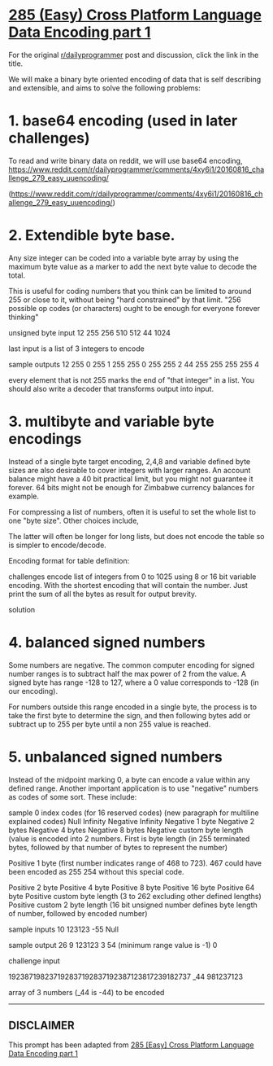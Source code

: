 # [285 (Easy) Cross Platform Language Data Encoding part 1](https://www.reddit.com/r/dailyprogrammer/comments/54lu54/20160926_challenge_285_easy_cross/)

For the original [r/dailyprogrammer](https://www.reddit.com/r/dailyprogrammer/) post and discussion, click the link in the title.

We will make a binary byte oriented encoding of data that is self describing and extensible, and aims to solve the following problems:

# 1.  base64 encoding (used in later challenges)
To read and write binary data on reddit, we will use base64 encoding, https://www.reddit.com/r/dailyprogrammer/comments/4xy6i1/20160816_challenge_279_easy_uuencoding/

(https://www.reddit.com/r/dailyprogrammer/comments/4xy6i1/20160816_challenge_279_easy_uuencoding/)
# 2. Extendible byte base.
Any size integer can be coded into a variable byte array by using the maximum byte value as a marker to add the next byte value to decode the total.  

This is useful for coding numbers that you think can be limited to around 255 or close to it, without being "hard constrained" by that limit.  "256 possible op codes (or characters) ought to be enough for everyone forever thinking" 

unsigned byte input
12
255
256
510
512 44 1024

last input is a list of 3 integers to encode

sample outputs
12
255 0
255 1
255 255 0
255 255 2 44 255 255 255 255 4

every element that is not 255 marks the end of "that integer" in a list.  You should also write a decoder that transforms output into input.

# 3. multibyte and variable byte encodings
Instead of a single byte target encoding, 2,4,8 and variable defined byte sizes are also desirable to cover integers with larger ranges.  An account balance might have a 40 bit practical limit, but you might not guarantee it forever.  64 bits might not be enough for Zimbabwe currency balances for example.

For compressing a list of numbers, often it is useful to set the whole list to one "byte size".  Other choices include, 

The latter will often be longer for long lists, but does not encode the table so is simpler to encode/decode.

Encoding format for table definition: 

challenges
encode list of integers from 0 to 1025 using 8 or 16 bit variable encoding.  With the shortest encoding that will contain the number.  Just print the sum of all the bytes as result for output brevity.

solution 

# 4. balanced signed numbers
Some numbers are negative.  The common computer encoding for signed number ranges is to subtract half the max power of 2 from the value.  A signed byte has range -128 to 127, where a 0 value corresponds to -128 (in our encoding).

For numbers outside this range encoded in a single byte, the process is to take the first byte to determine the sign, and then following bytes add or subtract up to 255 per byte until a non 255 value is reached.

# 5. unbalanced signed numbers
Instead of the midpoint marking 0, a byte can encode a value within any defined range.
Another important application is to use "negative" numbers as codes of some sort.  These include:

sample 0 index codes (for 16 reserved codes) (new paragraph for multiline explained codes)
Null
Infinity
Negative Infinity
Negative 1 byte
Negative 2 bytes
Negative 4 bytes
Negative 8 bytes
Negative custom byte length (value is encoded into 2 numbers.  First is byte length (in 255 terminated bytes, followed by that number of bytes to represent the number)  

Positive 1 byte (first number indicates range of 468 to 723).  467 could have been encoded as 255 254 without this special code.

Positive 2 byte
Positive 4 byte
Positive 8 byte
Positive 16 byte
Positive 64 byte
Positive custom byte length (3 to 262 excluding other defined lengths)
Positive custom 2 byte length (16 bit unsigned number defines byte length of number, followed by encoded number)

sample inputs
10
123123
-55
Null 

sample output
26
9 123123
3 54 (minimum range value is -1)
0  

challenge input 

192387198237192837192837192387123817239182737 _44 981237123

array of 3 numbers (_44 is -44) to be encoded 


----
## **DISCLAIMER**
This prompt has been adapted from [285 [Easy] Cross Platform Language Data Encoding part 1](https://www.reddit.com/r/dailyprogrammer/comments/54lu54/20160926_challenge_285_easy_cross/
)

